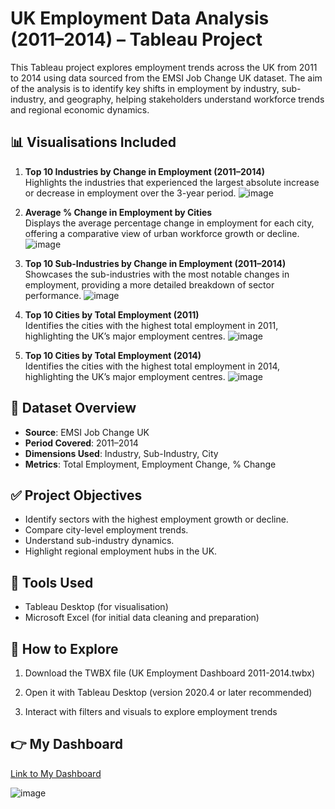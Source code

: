  
# UK Employment Data Analysis (2011–2014) – Tableau Project
This Tableau project explores employment trends across the UK from 2011 to 2014 using data sourced from the EMSI Job Change UK dataset. The aim of the analysis is to identify key shifts in employment by industry, sub-industry, and geography, helping stakeholders understand workforce trends and regional economic dynamics.
## 📊 Visualisations Included
1. **Top 10 Industries by Change in Employment (2011–2014)**  
   Highlights the industries that experienced the largest absolute increase or decrease in employment over the 3-year period.
![image](https://github.com/user-attachments/assets/8d7ba9a4-6c65-4717-9fea-e145098f90e9)

2. **Average % Change in Employment by Cities**  
   Displays the average percentage change in employment for each city, offering a comparative view of urban workforce growth or decline.
![image](https://github.com/user-attachments/assets/8b5a959b-f178-41d7-8520-4b16b5c4bb20)

3. **Top 10 Sub-Industries by Change in Employment (2011–2014)**  
   Showcases the sub-industries with the most notable changes in employment, providing a more detailed breakdown of sector performance.
![image](https://github.com/user-attachments/assets/7422f436-5971-43ca-ad83-ad177913f661)

4. **Top 10 Cities by Total Employment (2011)**  
   Identifies the cities with the highest total employment in 2011, highlighting the UK’s major employment centres.
![image](https://github.com/user-attachments/assets/37c800f0-8720-4d9f-b13c-155bd7cc57e2)

5. **Top 10 Cities by Total Employment (2014)**  
   Identifies the cities with the highest total employment in 2014, highlighting the UK’s major employment centres.
![image](https://github.com/user-attachments/assets/31eb3eb7-6bdc-4b8c-b4ae-90be49b0335b)


## 📁 Dataset Overview
- **Source**: EMSI Job Change UK
- **Period Covered**: 2011–2014
- **Dimensions Used**: Industry, Sub-Industry, City
- **Metrics**: Total Employment, Employment Change, % Change
## ✅ Project Objectives
- Identify sectors with the highest employment growth or decline.
- Compare city-level employment trends.
- Understand sub-industry dynamics.
- Highlight regional employment hubs in the UK.
## 📌 Tools Used
- Tableau Desktop (for visualisation)
- Microsoft Excel (for initial data cleaning and preparation)
  
## 🚀 How to Explore
 
1. Download the TWBX file (UK Employment Dashboard 2011-2014.twbx)

2. Open it with Tableau Desktop (version 2020.4 or later recommended)

3. Interact with filters and visuals to explore employment trends
 
## 👉 My Dashboard

[Link to My Dashboard](https://public.tableau.com/app/profile/krishan.mehta/viz/UKEmploymentDashboard2011-2014/Dashboard1)

![image](https://github.com/user-attachments/assets/916724e2-4d1b-47f0-b376-48db3de6d80c)

 
 
